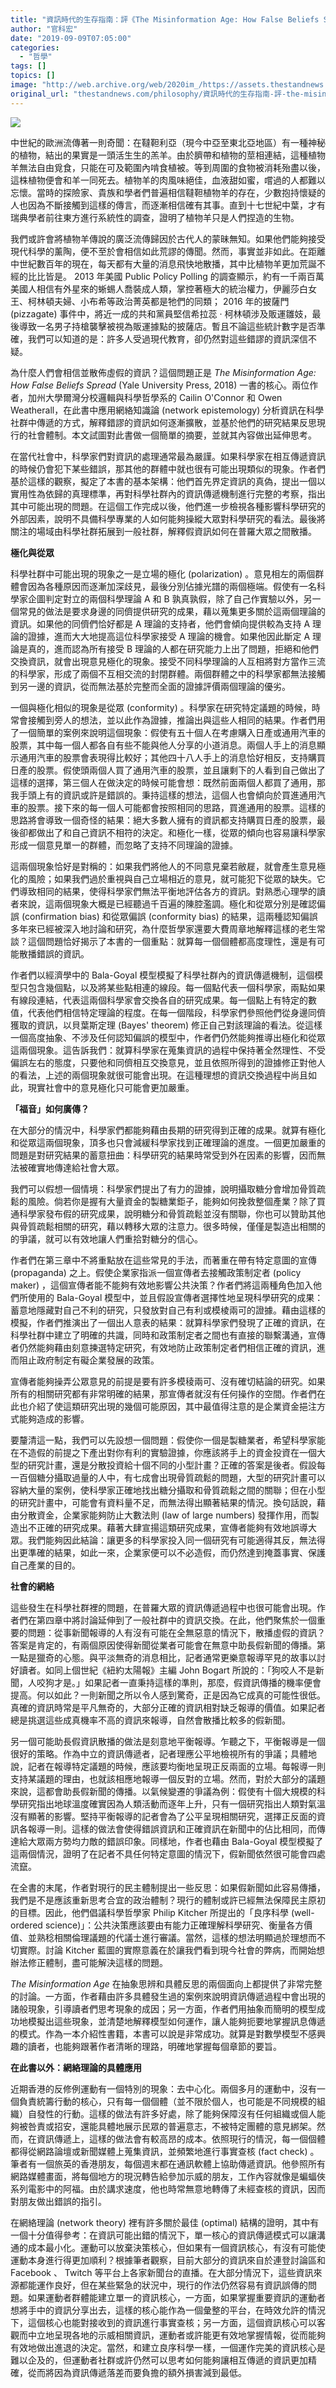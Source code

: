 ```yaml
---
title: "資訊時代的生存指南：評《The Misinformation Age: How False Beliefs Spread》"
author: "官科宏"
date: "2019-09-09T07:05:00"
categories:
  - "哲學"
tags: []
topics: []
image: "http://web.archive.org/web/2020im_/https://assets.thestandnews.com/media/photos/hear-04_8i7JD.png"
original_url: "thestandnews.com/philosophy/資訊時代的生存指南-評-the-misinformation-age-how-false-beliefs-spread"
---
```

![](http://web.archive.org/web/2020im_/https://assets.thestandnews.com/media/photos/hear-04_8i7JD.png)

中世紀的歐洲流傳著一則奇聞：在韃靼利亞（現今中亞至東北亞地區）有一種神秘的植物，結出的果實是一頭活生生的羔羊。由於臍帶和植物的莖相連結，這種植物羊無法自由覓食，只能在可及範圍內啃食植被。等到周圍的食物被消耗殆盡以後，這株植物便會和羊一同死去。植物羊的肉風味絕佳，血液甜如蜜，嚐過的人都難以忘懷。當時的探險家、貴族和學者們普遍相信韃靼植物羊的存在，少數抱持懷疑的人也因為不斷接觸到這樣的傳言，而逐漸相信確有其事。直到十七世紀中葉，才有瑞典學者前往東方進行系統性的調查，證明了植物羊只是人們捏造的生物。

我們或許會將植物羊傳說的廣泛流傳歸因於古代人的蒙昧無知。如果他們能夠接受現代科學的薰陶，便不至於會相信如此荒謬的傳聞。然而，事實並非如此。在距離中世紀數百年的現在，每天都有大量的消息飛快地散播，其中比植物羊更加荒誕不經的比比皆是。 2013 年美國 Public Policy Polling 的調查顯示，約有一千兩百萬美國人相信有外星來的蜥蜴人喬裝成人類，掌控著極大的統治權力，伊麗莎白女王、柯林頓夫婦、小布希等政治菁英都是牠們的同類； 2016 年的披薩門 (pizzagate) 事件中，將近一成的共和黨員堅信希拉蕊 · 柯林頓涉及販運雛妓，最後導致一名男子持槍襲擊被視為販運據點的披薩店。暫且不論這些統計數字是否準確，我們可以知道的是：許多人受過現代教育，卻仍然對這些錯謬的資訊深信不疑。

為什麼人們會相信並散佈虛假的資訊？這個問題正是 _The Misinformation Age: How False Beliefs Spread_ (Yale University Press, 2018) 一書的核心。兩位作者，加州大學爾灣分校邏輯與科學哲學系的 Cailin O'Connor 和 Owen Weatherall，在此書中應用網絡知識論 (network epistemology) 分析資訊在科學社群中傳遞的方式，解釋錯謬的資訊如何逐漸擴散，並基於他們的研究結果反思現行的社會體制。本文試圖對此書做一個簡單的摘要，並就其內容做出延伸思考。

在當代社會中，科學家們對資訊的處理通常最為嚴謹。如果科學家在相互傳遞資訊的時候仍會犯下某些錯誤，那其他的群體中就也很有可能出現類似的現象。作者們基於這樣的觀察，擬定了本書的基本架構：他們首先界定資訊的真偽，提出一個以實用性為依歸的真理標準，再對科學社群內的資訊傳遞機制進行完整的考察，指出其中可能出現的問題。在這個工作完成以後，他們進一步檢視各種影響科學研究的外部因素，說明不具備科學專業的人如何能夠操縱大眾對科學研究的看法。最後將關注的場域由科學社群拓展到一般社群，解釋假資訊如何在普羅大眾之間散播。

**極化與從眾**

科學社群中可能出現的現象之一是立場的極化 (polarization) 。意見相左的兩個群體會因為各種原因而逐漸加深歧見，最後分別佔據光譜的兩個極端。假使有一名科學家企圖判定對立的兩個科學理論 A 和 B 孰真孰假，除了自己作實驗以外，另一個常見的做法是要求身邊的同儕提供研究的成果，藉以蒐集更多關於這兩個理論的資訊。如果他的同儕們恰好都是 A 理論的支持者，他們會傾向提供較為支持 A 理論的證據，進而大大地提高這位科學家接受 A 理論的機會。如果他因此斷定 A 理論是真的，進而認為所有接受 B 理論的人都在研究能力上出了問題，拒絕和他們交換資訊，就會出現意見極化的現象。接受不同科學理論的人互相將對方當作三流的科學家，形成了兩個不互相交流的封閉群體。兩個群體之中的科學家都無法接觸到另一邊的資訊，從而無法基於完整而全面的證據評價兩個理論的優劣。

一個與極化相似的現象是從眾 (conformity) 。科學家在研究特定議題的時候，時常會接觸到旁人的想法，並以此作為證據，推論出與這些人相同的結果。作者們用了一個簡單的案例來說明這個現象：假使有五十個人在考慮購入日產或通用汽車的股票，其中每一個人都各自有些不能與他人分享的小道消息。兩個人手上的消息顯示通用汽車的股票會表現得比較好；其他四十八人手上的消息恰好相反，支持購買日產的股票。假使頭兩個人買了通用汽車的股票，並且讓剩下的人看到自己做出了這樣的選擇，第三個人在做決定的時候可能會想：既然前面兩個人都買了通用，那我手頭上有的資訊或許是錯誤的。秉持這樣的想法，這個人也會傾向於買進通用汽車的股票。接下來的每一個人可能都會按照相同的思路，買進通用的股票。這樣的思路將會導致一個奇怪的結果：絕大多數人擁有的資訊都支持購買日產的股票，最後卻都做出了和自己資訊不相符的決定。和極化一樣，從眾的傾向也容易讓科學家形成一個意見單一的群體，而忽略了支持不同理論的證據。

這兩個現象恰好是對稱的：如果我們將他人的不同意見棄若敝屣，就會產生意見極化的風險；如果我們過於重視與自己立場相近的意見，就可能犯下從眾的缺失。它們導致相同的結果，使得科學家們無法平衡地評估各方的資訊。對熟悉心理學的讀者來說，這兩個現象大概是已經聽過千百遍的陳腔濫調。極化和從眾分別是確認偏誤 (confirmation bias) 和從眾偏誤 (conformity bias) 的結果，這兩種認知偏誤多年來已經被深入地討論和研究，為什麼哲學家還要大費周章地解釋這樣的老生常談？這個問題恰好揭示了本書的一個重點：就算每一個個體都高度理性，還是有可能散播錯誤的資訊。

作者們以經濟學中的 Bala-Goyal 模型模擬了科學社群內的資訊傳遞機制，這個模型只包含幾個點，以及將某些點相連的線段。每一個點代表一個科學家，兩點如果有線段連結，代表這兩個科學家會交換各自的研究成果。每一個點上有特定的數值，代表他們相信特定理論的程度。在每一個階段，科學家們參照他們從身邊同儕獲取的資訊，以貝葉斯定理 (Bayes' theorem) 修正自己對該理論的看法。從這樣一個高度抽象、不涉及任何認知偏誤的模型中，作者們仍然能夠推導出極化和從眾這兩個現象。這告訴我們：就算科學家在蒐集資訊的過程中保持著全然理性、不受偏誤左右的態度，只要他和同儕相互交換意見，並且依照所得到的證據修正對他人的看法，上述的兩個現象就很可能會出現。在這種理想的資訊交換過程中尚且如此，現實社會中的意見極化只可能會更加嚴重。

**「福音」如何廣傳？**

在大部分的情況中，科學家們都能夠藉由長期的研究得到正確的成果。就算有極化和從眾這兩個現象，頂多也只會減緩科學家找到正確理論的進度。一個更加嚴重的問題是對研究結果的蓄意扭曲：科學研究的結果時常受到外在因素的影響，因而無法被確實地傳達給社會大眾。

我們可以假想一個情境：科學家們提出了有力的證據，說明攝取糖分會增加骨質疏鬆的風險。倘若你是握有大量資金的製糖業鉅子，能夠如何挽救整個產業？除了買通科學家發布假的研究成果，說明糖分和骨質疏鬆並沒有關聯，你也可以贊助其他與骨質疏鬆相關的研究，藉以轉移大眾的注意力。很多時候，僅僅是製造出相關的的爭議，就可以有效地讓人們重拾對糖分的信心。

作者們在第三章中不將重點放在這些常見的手法，而著重在帶有特定意圖的宣傳 (propaganda) 之上。假使企業家指派一個宣傳者去接觸政策制定者 (policy maker) ，這個宣傳者能不能夠有效地影響公共決策？作者們將這兩種角色加入他們所使用的 Bala-Goyal 模型中，並且假設宣傳者選擇性地呈現科學研究的成果：蓄意地隱藏對自己不利的研究，只發放對自己有利或模棱兩可的證據。藉由這樣的模擬，作者們推演出了一個出人意表的結果：就算科學家們發現了正確的資訊，在科學社群中建立了明確的共識，同時和政策制定者之間也有直接的聯繫溝通，宣傳者仍然能夠藉由刻意揀選特定研究，有效地防止政策制定者們相信正確的資訊，進而阻止政府制定有礙企業發展的政策。

宣傳者能夠操弄公眾意見的前提是要有許多模稜兩可、沒有確切結論的研究。如果所有的相關研究都有非常明確的結果，那宣傳者就沒有任何操作的空間。作者們在此也介紹了使這類研究出現的幾個可能原因，其中最值得注意的是企業資金挹注方式能夠造成的影響。

要釐清這一點，我們可以先設想一個問題：假使你一個是製糖業者，希望科學家能在不造假的前提之下產出對你有利的實驗證據，你應該將手上的資金投資在一個大型的研究計畫，還是分散投資給十個不同的小型計畫？正確的答案是後者。假設每一百個糖分攝取過量的人中，有七成會出現骨質疏鬆的問題，大型的研究計畫可以容納大量的案例，使科學家正確地找出糖分攝取和骨質疏鬆之間的關聯；但在小型的研究計畫中，可能會有資料量不足，而無法得出顯著結果的情況。換句話說，藉由分散資金，企業家能夠防止大數法則 (law of large numbers) 發揮作用，而製造出不正確的研究成果。藉著大肆宣揚這類研究成果，宣傳者能夠有效地誤導大眾。我們能夠因此結論：讓更多的科學家投入同一個研究有可能適得其反，無法得出更準確的結果，如此一來，企業家便可以不必造假，而仍然達到掩蓋事實、保護自己產業的目的。

**社會的網絡**

這些發生在科學社群裡的問題，在普羅大眾的資訊傳遞過程中也很可能會出現。作者們在第四章中將討論延伸到了一般社群中的資訊交換。在此，他們聚焦於一個重要的問題：從事新聞報導的人有沒有可能在全無惡意的情況下，散播虛假的資訊？答案是肯定的，有兩個原因使得新聞從業者可能會在無意中助長假新聞的傳播。第一點是獵奇的心態。與平淡無奇的消息相比，記者通常更樂意報導罕見的故事以討好讀者。如同上個世紀《紐約太陽報》主編 John Bogart 所說的：「狗咬人不是新聞，人咬狗才是。」如果記者一直秉持這樣的準則，那麼，假資訊傳播的機率便會提高。何以如此？一則新聞之所以令人感到驚奇，正是因為它成真的可能性很低。真確的資訊時常是平凡無奇的，大部分正確的資訊相對缺乏報導的價值。如果記者總是挑選這些成真機率不高的資訊來報導，自然會散播比較多的假新聞。

另一個可能助長假資訊散播的做法是刻意地平衡報導。乍聽之下，平衡報導是一個很好的策略。作為中立的資訊傳遞者，記者理應公平地檢視所有的爭議；具體地說，記者在報導特定議題的時候，應該要均衡地呈現正反兩面的立場。每報導一則支持某議題的理由，也就該相應地報導一個反對的立場。然而，對於大部分的議題來說，這都會助長假新聞的傳播。以氣候變遷的爭議為例：假使有十個大規模的科學研究指出地球溫度確實因為人類活動而逐年上升，只有一個研究指出人類對氣溫沒有顯著的影響。堅持平衡報導的記者會為了公平呈現相關研究，選擇正反面的資訊各報導一則。這樣的做法會使得錯誤資訊和正確資訊在新聞中的佔比相同，而傳達給大眾兩方勢均力敵的錯誤印象。同樣地，作者也藉由 Bala-Goyal 模型模擬了這兩個情況，證明了在記者不具任何特定意圖的情況下，假新聞依然很可能會四處流竄。

在全書的末尾，作者對現行的民主體制提出一些反思：如果假新聞如此容易傳播，我們是不是應該重新思考合宜的政治體制？現行的體制或許已經無法保障民主原初的目標。因此，他們倡議科學哲學家 Philip Kitcher 所提出的「良序科學 (well-ordered science)」：公共決策應該要由有能力正確理解科學研究、衡量各方價值、並熟稔相關倫理議題的代議士進行審議。當然，這樣的想法明顯過於理想而不切實際。討論 Kitcher 藍圖的實際意義在於讓我們看到現今社會的弊病，而開始想辦法修正體制，盡可能解決這樣的問題。

_The Misinformation Age_ 在抽象思辨和具體反思的兩個面向上都提供了非常完整的討論。一方面，作者藉由許多具體發生過的案例來說明資訊傳遞過程中會出現的諸般現象，引導讀者們思考現象的成因；另一方面，作者們用抽象而簡明的模型成功地模擬出這些現象，並清楚地解釋模型如何運作，讓人能夠扼要地掌握訊息傳遞的模式。作為一本介紹性書籍，本書可以說是非常成功。就算是對數學模型不感興趣的讀者，也能夠跟著作者清晰的理路，明確地掌握每個章節的要旨。

**在此書以外：網絡理論的具體應用**

近期香港的反修例運動有一個特別的現象：去中心化。兩個多月的運動中，沒有一個負責統籌行動的核心，只有每一個個體（並不限於個人，也可能是不同規模的組織）自發性的行動。這樣的做法有許多好處，除了能夠保障沒有任何組織或個人能夠被咎責或招安，還能具體地展示民眾的普遍意志，不被特定團體的意見綁架。然而，在資訊傳遞上，這樣的做法會有較高昂的成本。依照現行的情況，每一個個體都得從網路論壇或新聞媒體上蒐集資訊，並頻繁地進行事實查核 (fact check) 。筆者有一個旅英的香港朋友，每個週末都在通訊軟體上協助傳遞資訊。他參照所有網路媒體畫面，將每個地方的現況轉告給參加示威的朋友，工作內容就像是蝙蝠俠系列電影中的阿福。由於講求速度，他也時常無意地轉傳了未經查核的資訊，因而對朋友做出錯誤的指引。

在網絡理論 (network theory) 裡有許多關於最佳 (optimal) 結構的證明，其中有一個十分值得參考：在資訊可能出錯的情況下，單一核心的資訊傳遞模式可以讓溝通的成本最小化。運動可以放棄決策核心，但如果有一個資訊核心，有沒有可能使運動本身進行得更加順利？根據筆者觀察，目前大部分的資訊來自於連登討論區和 Facebook 、 Twitch 等平台上各家新聞台的直播。在大部分情況下，這些資訊來源都能運作良好，但在某些緊急的狀況中，現行的作法仍然容易有資訊誤傳的問題。如果運動者群體能建立單一的資訊核心，一方面，如果掌握重要資訊的運動者想將手中的資訊分享出去，這樣的核心能作為一個彙整的平台，在時效允許的情況下，這個核心也能對接收到的資訊進行事實查核；另一方面，這個資訊核心可以客觀而中立地呈現各地的示威相關資訊，運動者或許能更有效地掌握情報，從而能夠有效地做出進退的決定。當然，和建立良序科學一樣，一個運作完美的資訊核心是難以企及的，但運動者社群或許仍然可以思考如何能夠讓相互傳遞的資訊更加精確，從而將因為資訊傳遞落差而要負擔的額外損害減到最低。